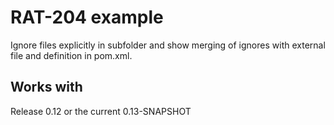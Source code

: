 # RAT-204 example

Ignore files explicitly in subfolder and show merging of ignores with external file and definition in pom.xml.

## Works with

Release 0.12 or the current 0.13-SNAPSHOT

